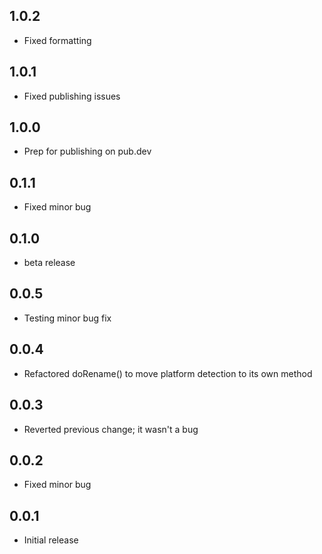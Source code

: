 ## 1.0.2

- Fixed formatting

## 1.0.1

- Fixed publishing issues

## 1.0.0

- Prep for publishing on pub.dev

## 0.1.1

- Fixed minor bug

## 0.1.0

- beta release

## 0.0.5

- Testing minor bug fix

## 0.0.4

- Refactored doRename() to move platform detection to its own method

## 0.0.3

- Reverted previous change; it wasn't a bug

## 0.0.2

- Fixed minor bug

## 0.0.1

- Initial release
